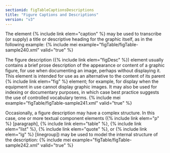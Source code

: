 ```yaml
---
sectionid: figTableCaptionsDescriptions
title: "Figure Captions and Descriptions"
version: "v3"
---
```


The element {% include link elem="caption" %} may be used to transcribe (or supply) a title or descriptive heading for the graphic itself, as in the following example:
{% include mei example="figTable/figTable-sample240.xml" valid="true" %}
    
The figure description ({% include link elem="figDesc" %}) element usually contains a brief prose description of the appearance or content of a graphic figure, for use when documenting an image, perhaps without displaying it. This element is intended for use as an alternative to the content of its parent {% include link elem="fig" %} element; for example, for display when the equipment in use cannot display graphic images. It may also be used for indexing or documentary purposes, in which case best practice suggests the use of controlled vocabulary terms.
{% include mei example="figTable/figTable-sample241.xml" valid="true" %}
    
Occasionally, a figure description may have a complex structure. In this case, one or more textual component elements ({% include link elem="p" %} [paragraph], {% include link elem="table" %}, {% include link elem="list" %}, {% include link elem="quote" %}, or {% include link elem="lg" %} [linegroup]) may be used to model the internal structure of the description:
{% include mei example="figTable/figTable-sample242.xml" valid="true" %}
    